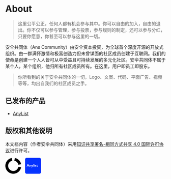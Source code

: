 # About

> 这里公平公正，任何人都有机会参与其中。你可以自由的加入，自由的退出。你不仅可以参与管理，参与投票，参与规则的制定，还可以参与分红，只要你愿意，你甚至可以参与这里的一切。

安伞共同体（Ans Community）由安伞资本投资，为全球首个深度开源的开放式组织。由一群满怀激情和极富创造力但未曾谋面的社区成员创建于互联网。我们的使命是创建一个人人皆可从中受益且可持续发展的多元化社区。安伞共同体不属于某个人，某个组织，他归所有社区成员所有。在这里，用户即员工即股东。

> 你所看到的关于安伞共同体的一切，Logo、文案、代码、平面广告、视频等等，均出自我们的社区成员之手。

## 已发布的产品

- [AnyList](https://github.com/AnsCommunity/About/blob/main/About/AnyList.md)

## 版权和其他说明

本文档内容（作者安伞共同体）采用[知识共享署名-相同方式共享 4.0 国际许可协议](https://creativecommons.org/licenses/by-sa/4.0/deed.zh)进行许可。

<img src="/Img/Logo/AC-Logo.png" height="50" width="50" />&nbsp;&nbsp;&nbsp;<img src="/Img/Logo/Anylist-Logo.png" height="50" width="50" />
